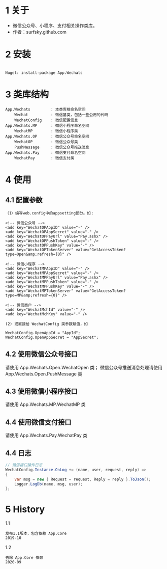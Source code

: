 ﻿# 1 关于

- 微信公众号、小程序、支付相关操作类库。
- 作者：surfsky.github.com

# 2 安装
```

Nuget: install-package App.Wechats
```

# 3 类库结构

```
App.Wechats         : 本类库根命名空间
    Wechat          : 微信基类，包括一些公用的代码
    WechatConfig    : 微信配置信息
App.Wechats.MP      : 微信小程序命名空间
    WechatMP        : 微信小程序类
App.Wechats.OP      : 微信公众号命名空间
    WechatOP        : 微信公众号类
    PushMessage     : 微信公众号推送消息
App.Wechats.Pay     : 微信支付命名空间
    WechatPay       : 微信支付类

```

# 4 使用

## 4.1 配置参数

    （1）编写web.config中的appsetting部分。如：

    <!-- 微信公众号 -->
    <add key="WechatOPAppID" value="-" />
    <add key="WechatOPAppSecret" value="-" />
    <add key="WechatOPPayUrl" value="Pay.ashx" />
    <add key="WechatOPPushToken" value="-" />
    <add key="WechatOPPushKey" value="-" />
    <add key="WechatOPTokenServer" value="GetAccessToken?type=Open&amp;refresh={0}" />

    <!-- 微信小程序 -->
    <add key="WechatMPAppID" value="-" />
    <add key="WechatMPAppSecret" value="-" />
    <add key="WechatMPPayUrl" value="Pay.ashx" />
    <add key="WechatMPPushToken" value="-" />
    <add key="WechatMPPushKey" value="-" />
    <add key="WechatMPTokenServer" value="GetAccessToken?type=MP&amp;refresh={0}" />

    <!-- 微信商户 -->
    <add key="WechatMchId" value="-" />
    <add key="WechatMchKey" value="-" />

    (2) 或直接给 WechatConfig 类参数赋值，如

    WechatConfig.OpenAppId = "AppId";
    WechatConfig.OpenAppSecret = "AppSecret";

## 4.2 使用微信公众号接口

请使用 App.Wechats.Open.WechatOpen 类；
微信公众号推送消息处理请使用 App.Wechats.Open.PushMessage 类

## 4.3 使用微信小程序接口

请使用 App.Wechats.MP.WechatMP 类

## 4.4 使用微信支付接口

请使用 App.Wechats.Pay.WechatPay 类

## 4.4 日志

```c#
// 微信接口操作日志
WechatConfig.Instance.OnLog += (name, user, request, reply) =>
{
    var msg = new { Request = request, Reply = reply }.ToJson();
    Logger.LogDb(name, msg, user);
};
```

# 5 History

1.1
    
    发布1.1版本，包含依赖 App.Core
    2019-10

1.2
     
    去除 App.Core 依赖
    2020-09
